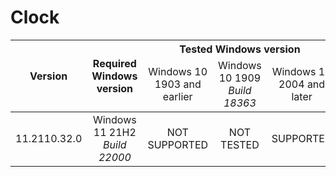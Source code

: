 # Clock

<table>
	<thead>
		<tr>
			<th rowspan=2>Version</th>
			<th rowspan=2>Required Windows version</th>
			<th colspan=3>Tested Windows version</th>
		</tr>
		<tr>
			<td align="center">Windows 10 1903 and earlier</td>
			<td align="center">
				Windows 10 1909<br>
				<i>Build 18363</i>
			</td>
			<td align="center">Windows 10 2004 and later</td>
		</tr>
	</thead>
	<tbody>
		<tr>
			<td align="center">11.2110.32.0</td>
			<td align="center">
				Windows 11 21H2<br>
				<i>Build 22000</i>
			</td>
			<td align="center">NOT SUPPORTED</td>
			<td align="center">NOT TESTED</td>
			<td align="center">SUPPORTED</td>
		</tr>
	</tbody>
</table>
